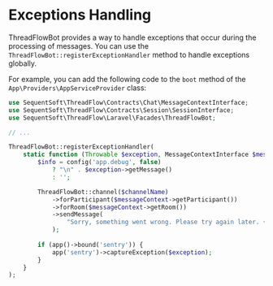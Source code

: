 # Exceptions Handling

ThreadFlowBot provides a way to handle exceptions that occur during the processing of messages.
You can use the `ThreadFlowBot::registerExceptionHandler` method to handle exceptions globally.

For example, you can add the following code to the `boot` method of the `App\Providers\AppServiceProvider` class:

```php
use SequentSoft\ThreadFlow\Contracts\Chat\MessageContextInterface;
use SequentSoft\ThreadFlow\Contracts\Session\SessionInterface;
use SequentSoft\ThreadFlow\Laravel\Facades\ThreadFlowBot;

// ...

ThreadFlowBot::registerExceptionHandler(
    static function (Throwable $exception, MessageContextInterface $messageContext) {
        $info = config('app.debug', false)
            ? "\n" . $exception->getMessage()
            : '';

        ThreadFlowBot::channel($channelName)
            ->forParticipant($messageContext->getParticipant())
            ->forRoom($messageContext->getRoom())
            ->sendMessage(
                "Sorry, something went wrong. Please try again later. {$info}"
            );
            
        if (app()->bound('sentry')) {
            app('sentry')->captureException($exception);
        }
    }
);
```
